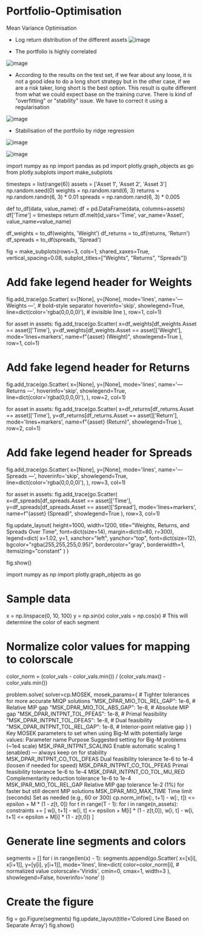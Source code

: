 # Portfolio-Optimisation
Mean Variance Optimisation

- Log return distribution of the different assets
![image](https://github.com/MOMOJordan/Portfolio-Optimisation/assets/86100448/a7de9e85-7725-4a6f-9020-8aedaab38f55)

- The portfolio is highly correlated
  
![image](https://github.com/MOMOJordan/Portfolio-Optimisation/assets/86100448/c719131f-d5e5-47d2-8441-2990844b6b1a)

- According to the results on the test set, if we fear about any loose, it is not a good idea to do a long short strategy but in the other case, if we are a risk taker, long short is the best option. This result is quite different from what we could expect base on the training curve. There is kind of "overfitting" or "stability" issue. We have to correct it using a regularisation

![image](https://github.com/MOMOJordan/Portfolio-Optimisation/assets/86100448/9f558d77-56bb-4611-898b-9d3b3e6afcad)

- Stabilisation of the portfolio by ridge regression

![image](https://github.com/MOMOJordan/Portfolio-Optimisation/assets/86100448/876b7fd3-143b-47de-8517-a68d3a537798)

![image](https://github.com/MOMOJordan/Portfolio-Optimisation/assets/86100448/95949c43-8a77-4678-bfd6-4d81ff534ee4)


import numpy as np
import pandas as pd
import plotly.graph_objects as go
from plotly.subplots import make_subplots

timesteps = list(range(6))
assets = ['Asset 1', 'Asset 2', 'Asset 3']
np.random.seed(0)
weights = np.random.rand(6, 3)
returns = np.random.randn(6, 3) * 0.01
spreads = np.random.rand(6, 3) * 0.005

def to_df(data, value_name):
    df = pd.DataFrame(data, columns=assets)
    df['Time'] = timesteps
    return df.melt(id_vars='Time', var_name='Asset', value_name=value_name)

df_weights = to_df(weights, 'Weight')
df_returns = to_df(returns, 'Return')
df_spreads = to_df(spreads, 'Spread')

fig = make_subplots(rows=3, cols=1, shared_xaxes=True, vertical_spacing=0.08,
                    subplot_titles=["Weights", "Returns", "Spreads"])

# Add fake legend header for Weights
fig.add_trace(go.Scatter(
    x=[None], y=[None], mode='lines',
    name='— Weights —',  # bold-style separator
    hoverinfo='skip', showlegend=True,
    line=dict(color='rgba(0,0,0,0)'),  # invisible line
), row=1, col=1)

for asset in assets:
    fig.add_trace(go.Scatter(
        x=df_weights[df_weights.Asset == asset]['Time'],
        y=df_weights[df_weights.Asset == asset]['Weight'],
        mode='lines+markers',
        name=f"{asset} (Weight)",
        showlegend=True
    ), row=1, col=1)

# Add fake legend header for Returns
fig.add_trace(go.Scatter(
    x=[None], y=[None], mode='lines',
    name='— Returns —',
    hoverinfo='skip', showlegend=True,
    line=dict(color='rgba(0,0,0,0)'),
), row=2, col=1)

for asset in assets:
    fig.add_trace(go.Scatter(
        x=df_returns[df_returns.Asset == asset]['Time'],
        y=df_returns[df_returns.Asset == asset]['Return'],
        mode='lines+markers',
        name=f"{asset} (Return)",
        showlegend=True
    ), row=2, col=1)

# Add fake legend header for Spreads
fig.add_trace(go.Scatter(
    x=[None], y=[None], mode='lines',
    name='— Spreads —',
    hoverinfo='skip', showlegend=True,
    line=dict(color='rgba(0,0,0,0)'),
), row=3, col=1)

for asset in assets:
    fig.add_trace(go.Scatter(
        x=df_spreads[df_spreads.Asset == asset]['Time'],
        y=df_spreads[df_spreads.Asset == asset]['Spread'],
        mode='lines+markers',
        name=f"{asset} (Spread)",
        showlegend=True
    ), row=3, col=1)

fig.update_layout(
    height=1000,
    width=1200,
    title="Weights, Returns, and Spreads Over Time",
    font=dict(size=14),
    margin=dict(t=80, r=300),
    legend=dict(
        x=1.02,
        y=1,
        xanchor="left",
        yanchor="top",
        font=dict(size=12),
        bgcolor="rgba(255,255,255,0.95)",
        bordercolor="gray",
        borderwidth=1,
        itemsizing="constant"
    )
)

fig.show()

import numpy as np
import plotly.graph_objects as go

# Sample data
x = np.linspace(0, 10, 100)
y = np.sin(x)
color_vals = np.cos(x)  # This will determine the color of each segment

# Normalize color values for mapping to colorscale
color_norm = (color_vals - color_vals.min()) / (color_vals.max() - color_vals.min())

problem.solve(
    solver=cp.MOSEK,
    mosek_params={
        # Tighter tolerances for more accurate MIQP solutions
        "MSK_DPAR_MIO_TOL_REL_GAP": 1e-6,      # Relative MIP gap
        "MSK_DPAR_MIO_TOL_ABS_GAP": 1e-8,      # Absolute MIP gap
        "MSK_DPAR_INTPNT_TOL_PFEAS": 1e-8,     # Primal feasibility
        "MSK_DPAR_INTPNT_TOL_DFEAS": 1e-8,     # Dual feasibility
        "MSK_DPAR_INTPNT_TOL_REL_GAP": 1e-8,   # Interior-point relative gap
    }
)
Key MOSEK parameters to set when using Big-M with potentially large values:
Parameter name	Purpose	Suggested setting for Big-M problems (~1e4 scale)
MSK_IPAR_INTPNT_SCALING	Enable automatic scaling	1 (enabled) — always keep on for stability
MSK_DPAR_INTPNT_CO_TOL_DFEAS	Dual feasibility tolerance	1e-6 to 1e-4 (loosen if needed for speed)
MSK_DPAR_INTPNT_CO_TOL_PFEAS	Primal feasibility tolerance	1e-6 to 1e-4
MSK_DPAR_INTPNT_CO_TOL_MU_RED	Complementarity reduction tolerance	1e-6 to 1e-4
MSK_IPAR_MIO_TOL_REL_GAP	Relative MIP gap tolerance	1e-2 (1%) for faster but still decent MIP solutions
MSK_DPAR_MIO_MAX_TIME	Time limit (seconds)	Set as needed (e.g., 60 or 300)
cp.norm_inf(w[:, t+1] - w[:, t]) <= epsilon + M * (1 - z[t, 0])
for t in range(T - 1):
    for i in range(n_assets):
        constraints += [
            w[i, t+1] - w[i, t] <= epsilon + M[i] * (1 - z[t,0]),
            w[i, t] - w[i, t+1] <= epsilon + M[i] * (1 - z[t,0])
        ]

# Generate line segments and colors
segments = []
for i in range(len(x) - 1):
    segments.append(go.Scatter(
        x=[x[i], x[i+1]],
        y=[y[i], y[i+1]],
        mode='lines',
        line=dict(
            color=color_norm[i],  # normalized value
            colorscale='Viridis',
            cmin=0,
            cmax=1,
            width=3
        ),
        showlegend=False,
        hoverinfo='none'
    ))

# Create the figure
fig = go.Figure(segments)
fig.update_layout(title='Colored Line Based on Separate Array')
fig.show()
